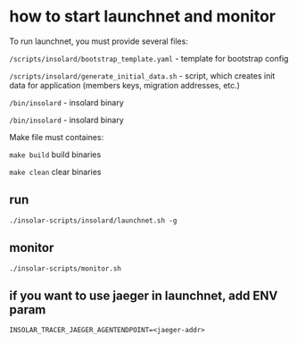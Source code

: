 # how to start launchnet and monitor

To run launchnet, you must provide several files:

`/scripts/insolard/bootstrap_template.yaml` - template for bootstrap config

`/scripts/insolard/generate_initial_data.sh` - script, which creates init data for application (members keys, migration addresses, etc.)

`/bin/insolard` - insolard binary

`/bin/insolard` - insolard binary

Make file must containes:

`make build` build binaries

`make clean` clear binaries


## run

    ./insolar-scripts/insolard/launchnet.sh -g

## monitor

    ./insolar-scripts/monitor.sh

## if you want to use jaeger in launchnet, add ENV param

	INSOLAR_TRACER_JAEGER_AGENTENDPOINT=<jaeger-addr>
